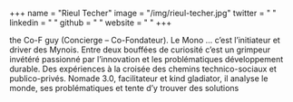 +++
name = "Rieul Techer"
image = "/img/rieul-techer.jpg"
twitter = " "
linkedin = " "
github = " "
website = " "
+++

the Co-F guy (Concierge – Co-Fondateur). Le Mono … c’est l’initiateur et driver des Mynois. Entre deux bouffées de curiosité c’est un grimpeur invétéré passionné par l’innovation et les problématiques développement durable. Des expériences à la croisée des chemins technico-sociaux et publico-privés. Nomade 3.0, facilitateur et kind gladiator, il analyse le monde, ses problématiques et tente d’y trouver des solutions